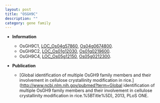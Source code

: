 ```yaml
---
layout: post
title: "OSGH9C"
description: ""
category: gene family
---
```


* **Information**  
    + OsGH9C1, [LOC_Os04g57860](http://rice.uga.edu/cgi-bin/ORF_infopage.cgi?orf=LOC_Os04g57860), [Os04g0674800](https://rapdb.dna.affrc.go.jp/locus/?name=Os04g0674800).
    + OsGH9C2, [LOC_Os01g12030](http://rice.uga.edu/cgi-bin/ORF_infopage.cgi?orf=LOC_Os01g12030), [Os01g0219600](https://rapdb.dna.affrc.go.jp/locus/?name=Os01g0219600).
    + OsGH9C4, [LOC_Os05g12150](http://rice.uga.edu/cgi-bin/ORF_infopage.cgi?orf=LOC_Os05g12150), [Os05g0212300](https://rapdb.dna.affrc.go.jp/locus/?name=Os05g0212300).

* **Publication**  
    + [Global identification of multiple OsGH9 family members and their involvement in cellulose crystallinity modification in rice.](http://www.ncbi.nlm.nih.gov/pubmed?term=Global identification of multiple OsGH9 family members and their involvement in cellulose crystallinity modification in rice.%5BTitle%5D), 2013, PLoS ONE.


